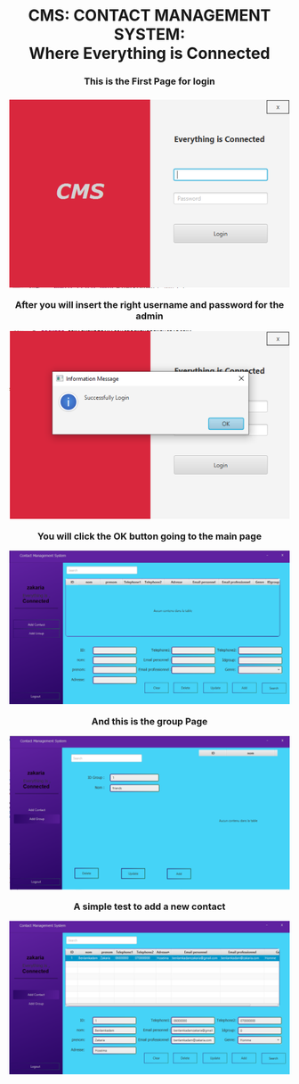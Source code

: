 <div align="center">
    <h1>CMS: CONTACT MANAGEMENT SYSTEM:<br>Where Everything is Connected</h1>


  
<h3><b>This is the First Page for login </b> <h3>


![Alt text](/images/log_in.png)

<p> After you will insert the right username and password for the admin  </p>

![Alt text](/images/successLogin.png)
<p> You will click the OK button going to the main page  </p>

![Alt text](/images/MainPage.png)

<p> And this is the group Page  </p>

![Alt text](/images/groupPage.png)

<p> A simple test to add a new contact  </p>

![Alt text](/images/addedContact.png)







</div>


